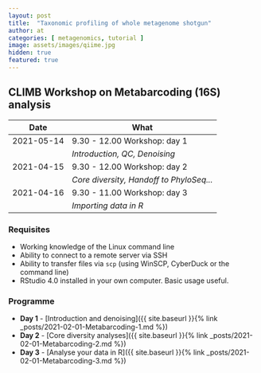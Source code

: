 ```yaml
---
layout: post
title:  "Taxonomic profiling of whole metagenome shotgun"
author: at
categories: [ metagenomics, tutorial ]
image: assets/images/qiime.jpg
hidden: true
featured: true 
---
```


## CLIMB Workshop on Metabarcoding (16S) analysis

| Date          | What                                    |
|---------------|-----------------------------------------|
| 2021-05-14    | 9.30 - 12.00 Workshop: day 1            |
|               | _Introduction, QC, Denoising_            |
| 2021-04-15    | 9.30 - 12.00 Workshop: day 2            |
|               | _Core diversity, Handoff to PhyloSeq..._  |
| 2021-04-16    | 9.30 - 11.00 Workshop: day 3            |
|               | _Importing data in R_                     |

### Requisites

* Working knowledge of the Linux command line
* Ability to connect to a remote server via SSH
* Ability to transfer files via `scp` (using WinSCP, CyberDuck or the command line)
* RStudio 4.0 installed in your own computer. Basic usage useful.


### Programme

* **Day 1** - 
[Introduction and denoising]({{ site.baseurl }}{% link _posts/2021-02-01-Metabarcoding-1.md %})
* **Day 2** - 
[Core diversity analyses]({{ site.baseurl }}{% link _posts/2021-02-01-Metabarcoding-2.md %})
* **Day 3** - 
[Analyse your data in R]({{ site.baseurl }}{% link _posts/2021-02-01-Metabarcoding-3.md %})
